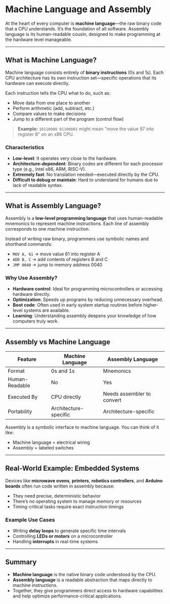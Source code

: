 # Machine Language and Assembly

At the heart of every computer is **machine language**—the raw binary code that a CPU understands. It’s the foundation of all software. Assembly language is its human-readable cousin, designed to make programming at the hardware level manageable.

---

## What is Machine Language?

Machine language consists entirely of **binary instructions** (0s and 1s).
Each CPU architecture has its own instruction set—specific operations that its hardware can execute directly.

Each instruction tells the CPU what to do, such as:

* Move data from one place to another
* Perform arithmetic (add, subtract, etc.)
* Compare values to make decisions
* Jump to a different part of the program (control flow)

> **Example:** `10110000 01100001` might mean "move the value 97 into register B" on an x86 CPU.

### Characteristics

* **Low-level**: It operates very close to the hardware.
* **Architecture-dependent**: Binary codes are different for each processor type (e.g., Intel x86, ARM, RISC-V).
* **Extremely fast**: No translation needed—executed directly by the CPU.
* **Difficult to debug or maintain**: Hard to understand for humans due to lack of readable syntax.

---

## What is Assembly Language?

Assembly is a **low-level programming language** that uses human-readable mnemonics to represent machine instructions.
Each line of assembly corresponds to one machine instruction.

Instead of writing raw binary, programmers use symbolic names and shorthand commands:

* `MOV A, 61` → move value 61 into register A
* `ADD B, C` → add contents of registers B and C
* `JMP 0040` → jump to memory address 0040

### Why Use Assembly?

* **Hardware control**: Ideal for programming microcontrollers or accessing hardware directly.
* **Optimization**: Speeds up programs by reducing unnecessary overhead.
* **Boot code**: Often used in early system startup routines before higher-level systems are available.
* **Learning**: Understanding assembly deepens your knowledge of how computers truly work.

---

## Assembly vs Machine Language

| Feature        | Machine Language      | Assembly Language          |
| -------------- | --------------------- | -------------------------- |
| Format         | 0s and 1s             | Mnemonics                  |
| Human-Readable | No                    | Yes                        |
| Executed By    | CPU directly          | Needs assembler to convert |
| Portability    | Architecture-specific | Architecture-specific      |

Assembly is a symbolic interface to machine language. You can think of it like:

* Machine language = electrical wiring
* Assembly = labeled switches

---

## Real-World Example: Embedded Systems

Devices like **microwave ovens**, **printers**, **robotics controllers**, and **Arduino boards** often run code written in assembly because:

* They need precise, deterministic behavior
* There’s no operating system to manage memory or resources
* Timing-critical tasks require exact instruction timings

### Example Use Cases

* Writing **delay loops** to generate specific time intervals
* Controlling **LEDs or motors** on a microcontroller
* Handling **interrupts** in real-time systems

---

## Summary

* **Machine language** is the native binary code understood by the CPU.
* **Assembly language** is a readable abstraction that maps directly to machine instructions.
* Together, they give programmers direct access to hardware capabilities and help optimize performance-critical applications.
